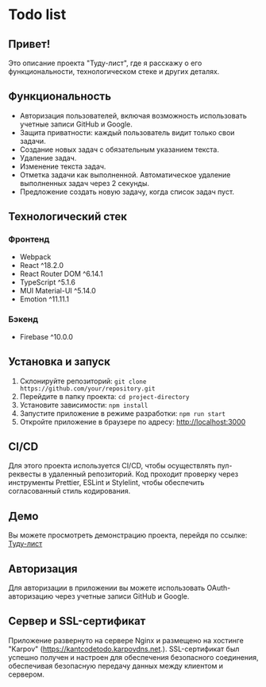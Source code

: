 # Todo list

## Привет!

Это описание проекта "Туду-лист", где я расскажу о его функциональности, технологическом стеке и других деталях.

## Функциональность

- Авторизация пользователей, включая возможность использовать учетные записи GitHub и Google.
- Защита приватности: каждый пользователь видит только свои задачи.
- Создание новых задач с обязательным указанием текста.
- Удаление задач.
- Изменение текста задач.
- Отметка задачи как выполненной. Автоматическое удаление выполненных задач через 2 секунды.
- Предложение создать новую задачу, когда список задач пуст.

## Технологический стек

### Фронтенд

- Webpack
- React ^18.2.0
- React Router DOM ^6.14.1
- TypeScript ^5.1.6
- MUI Material-UI ^5.14.0
- Emotion ^11.11.1

### Бэкенд

- Firebase ^10.0.0

## Установка и запуск

1. Склонируйте репозиторий: `git clone https://github.com/your/repository.git`
2. Перейдите в папку проекта: `cd project-directory`
3. Установите зависимости: `npm install`
4. Запустите приложение в режиме разработки: `npm run start`
5. Откройте приложение в браузере по адресу: [http://localhost:3000](http://localhost:3000)

## CI/CD

Для этого проекта используется CI/CD, чтобы осуществлять пул-реквесты в удаленный репозиторий. Код проходит проверку через инструменты Prettier, ESLint и Stylelint, чтобы обеспечить согласованный стиль кодирования.

## Демо

Вы можете просмотреть демонстрацию проекта, перейдя по ссылке: [Туду-лист](https://kantcodetodo.karpovdns.net)

## Авторизация

Для авторизации в приложении вы можете использовать OAuth-авторизацию через учетные записи GitHub и Google.

## Сервер и SSL-сертификат

Приложение развернуто на сервере Nginx и размещено на хостинге "Karpov" (https://kantcodetodo.karpovdns.net.).
SSL-сертификат был успешно получен и настроен для обеспечения безопасного соединения, обеспечивая безопасную передачу данных между клиентом и сервером.
